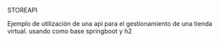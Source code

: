 STOREAPI

Ejemplo de utilización de una api para el gestionamiento de una tienda virtual.
usando como base springboot y h2
